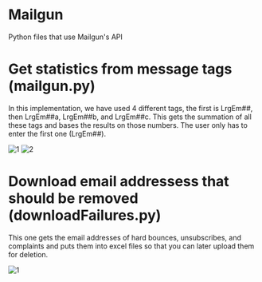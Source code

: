 # Mailgun
Python files that use Mailgun's API
# Get statistics from message tags (mailgun.py)
In this implementation, we have used 4 different tags, the first is LrgEm##, then LrgEm##a, LrgEm##b, and LrgEm##c. This gets the summation of all these tags and bases the results on those numbers. The user only has to enter the first one (LrgEm##).

![1](https://ianannasetech.files.wordpress.com/2017/11/screen-shot-2017-11-10-at-3-59-51-pm.png)
![2](https://ianannasetech.files.wordpress.com/2017/11/screen-shot-2017-11-10-at-3-58-56-pm.png)

# Download email addressess that should be removed (downloadFailures.py)
This one gets the email addresses of hard bounces, unsubscribes, and complaints and puts them into excel files so that you can later upload them for deletion.

![1](https://ianannasetech.files.wordpress.com/2017/11/screen-shot-2017-11-10-at-7-08-36-pm.png)
